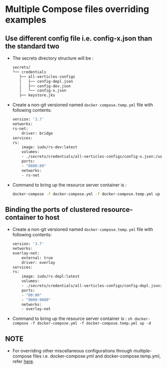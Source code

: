 # Multiple Compose files overriding examples
## Use different config file i.e. config-x.json than the standard two
  -  The secrets directory structure will be :
     ```sh
     secrets/
     └── credentials
        ├── all-verticles-configs
        │   ├── config-depl.json
        │   ├── config-dev.json
        │   └── config-x.json
        ├── keystore.jks
     ```
   - Create a non-git versioned named `docker-compose.temp.yml` file with following contents:
        ```sh 
        version: '3.7'
        networks:
        rs-net:
            driver: bridge
        services:
        rs:
            image: iudx/rs-dev:latest
            volumes:
            - ./secrets/credentials/all-verticles-configs/config-x.json:/usr/share/app/secrets/credentials/all-verticles-configs/config.json
            ports:
            - "8080:80"
            networks: 
            - rs-net
        ```
   - Command to bring up the resource server container is :
        ```sh
        docker-compose -f docker-compose.yml -f docker-compose.temp.yml up -d 
        ```
## Binding the ports of clustered resource-container to host
   - Create a non-git versioned named `docker-compose.temp.yml` file with following contents:
        ```sh
        version: '3.7'
        networks:
        overlay-net:
            external: true      
            driver: overlay
        services:
        rs:
            image: iudx/rs-depl:latest
            volumes:
            - ./secrets/credentials/all-verticles-configs/config-depl.json:/usr/share/app/secrets/credentials/all-verticles-configs/config.json
            ports:
            - "80:80"
            - "9000:9000"
            networks: 
            - overlay-net

        ```
- Command to bring up the resource server container is :
        ```sh
        docker-compose -f docker-compose.yml -f docker-compose.temp.yml up -d 
        ```
## NOTE
- For overriding other miscellaneous configurations through multiple-compose files i.e. docker-compose.yml and docker-compose.temp.yml, refer [here](https://docs.docker.com/compose/extends/). 